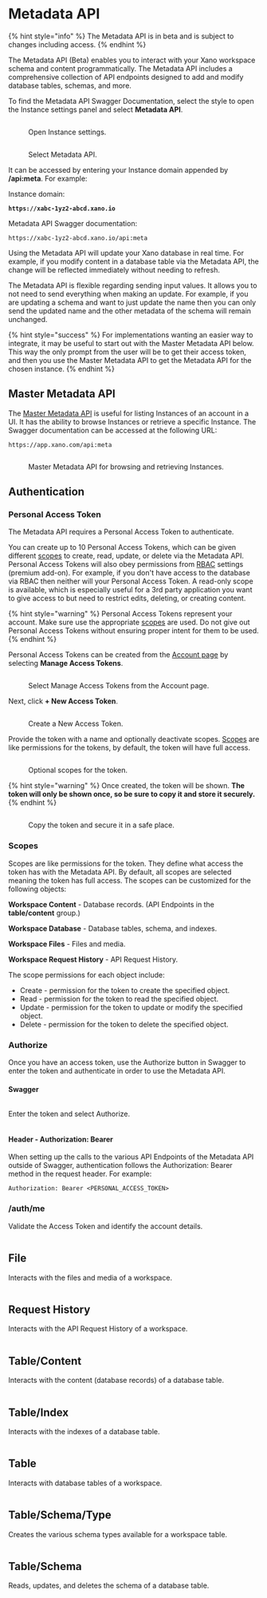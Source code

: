 # Metadata API

{% hint style="info" %}
The Metadata API is in beta and is subject to changes including access.
{% endhint %}

The Metadata API (Beta) enables you to interact with your Xano workspace schema and content programmatically. The Metadata API includes a comprehensive collection of API endpoints designed to add and modify database tables, schemas, and more.

To find the Metadata API Swagger Documentation, select the style to open the Instance settings panel and select **Metadata API**.

<figure><img src="../../.gitbook/assets/CleanShot 2023-04-11 at 15.16.20.png" alt=""><figcaption><p>Open Instance settings.</p></figcaption></figure>

<figure><img src="../../.gitbook/assets/CleanShot 2023-04-11 at 15.17.24.png" alt=""><figcaption><p>Select Metadata API.</p></figcaption></figure>

It can be accessed by entering your Instance domain appended by **/api:meta**. For example:

Instance domain:

<pre><code><strong>https://xabc-1yz2-abcd.xano.io
</strong></code></pre>

Metadata API Swagger documentation:

```
https://xabc-1yz2-abcd.xano.io/api:meta
```

Using the Metadata API will update your Xano database in real time. For example, if you modify content in a database table via the Metadata API, the change will be reflected immediately without needing to refresh.

The Metadata API is flexible regarding sending input values. It allows you to not need to send everything when making an update. For example, if you are updating a schema and want to just update the name then you can only send the updated name and the other metadata of the schema will remain unchanged.&#x20;

{% hint style="success" %}
For implementations wanting an easier way to integrate, it may be useful to start out with the Master Metadata API below. This way the only prompt from the user will be to get their access token, and then you use the Master Metadata API to get the Metadata API for the chosen instance.
{% endhint %}

## Master Metadata API

The [Master Metadata API](./#master-metadata-api) is useful for listing Instances of an account in a UI. It has the ability to browse Instances or retrieve a specific Instance. The Swagger documentation can be accessed at the following URL:

```
https://app.xano.com/api:meta
```

<figure><img src="../../.gitbook/assets/CleanShot 2023-04-21 at 09.57.47.png" alt=""><figcaption><p>Master Metadata API for browsing and retrieving Instances.</p></figcaption></figure>

## Authentication

### Personal Access Token

The Metadata API requires a Personal Access Token to authenticate.&#x20;

You can create up to 10 Personal Access Tokens, which can be given different [scopes](./#scopes) to create, read, update, or delete via the Metadata API. Personal Access Tokens will also obey permissions from [RBAC](../../team-collaboration/role-based-access-control-rbac.md) settings (premium add-on). For example, if you don't have access to the database via RBAC then neither will your Personal Access Token. A read-only scope is available, which is especially useful for a 3rd party application you want to give access to but need to restrict edits, deleting, or creating content.&#x20;

{% hint style="warning" %}
Personal Access Tokens represent your account. Make sure use the appropriate [scopes](./#scopes) are used. Do not give out Personal Access Tokens without ensuring proper intent for them to be used.
{% endhint %}

Personal Access Tokens can be created from the [Account page](https://app.xano.com/admin/account) by selecting **Manage Access Tokens**.

<figure><img src="../../.gitbook/assets/CleanShot 2023-04-11 at 15.19.06.png" alt=""><figcaption><p>Select Manage Access Tokens from the Account page.</p></figcaption></figure>

Next, click **+ New Access Token**.

<figure><img src="../../.gitbook/assets/CleanShot 2023-04-11 at 15.22.02.png" alt=""><figcaption><p>Create a New Access Token.</p></figcaption></figure>

Provide the token with a name and optionally deactivate scopes. [Scopes](./#scopes) are like permissions for the tokens, by default, the token will have full access.

<figure><img src="../../.gitbook/assets/CleanShot 2023-04-21 at 09.47.26.png" alt=""><figcaption><p>Optional scopes for the token.</p></figcaption></figure>

{% hint style="warning" %}
Once created, the token will be shown. **The token will only be shown once, so be sure to copy it and store it securely.**&#x20;
{% endhint %}

<figure><img src="../../.gitbook/assets/CleanShot 2023-04-11 at 15.27.02.png" alt=""><figcaption><p>Copy the token and secure it in a safe place.</p></figcaption></figure>

### Scopes

Scopes are like permissions for the token. They define what access the token has with the Metadata API. By default, all scopes are selected meaning the token has full access. The scopes can be customized for the following objects:

**Workspace Content** - Database records. (API Endpoints in the **table/content** group.)

**Workspace Database** - Database tables, schema, and indexes.

**Workspace Files** - Files and media.

**Workspace Request History** - API Request History.

The scope permissions for each object include:

* Create - permission for the token to create the specified object.
* Read - permission for the token to read the specified object.
* Update - permission for the token to update or modify the specified object.
* Delete - permission for the token to delete the specified object.

### Authorize

Once you have an access token, use the Authorize button in Swagger to enter the token and authenticate in order to use the Metadata API.

#### Swagger

<figure><img src="../../.gitbook/assets/CleanShot 2023-04-12 at 14.36.21.png" alt=""><figcaption></figcaption></figure>

Enter the token and select Authorize.

<figure><img src="../../.gitbook/assets/CleanShot 2023-04-12 at 14.37.20.png" alt=""><figcaption></figcaption></figure>

#### Header - Authorization: Bearer

When setting up the calls to the various API Endpoints of the Metadata API outside of Swagger, authentication follows the Authorization: Bearer method in the request header. For example:

```
Authorization: Bearer <PERSONAL_ACCESS_TOKEN>
```

### /auth/me

Validate the Access Token and identify the account details.

<figure><img src="../../.gitbook/assets/CleanShot 2023-04-11 at 19.07.21@2x.png" alt=""><figcaption></figcaption></figure>

## File

Interacts with the files and media of a workspace.

<figure><img src="../../.gitbook/assets/CleanShot 2023-04-21 at 11.01.11.png" alt=""><figcaption></figcaption></figure>

## Request History

Interacts with the API Request History of a workspace.

<figure><img src="../../.gitbook/assets/CleanShot 2023-04-21 at 10.17.47.png" alt=""><figcaption></figcaption></figure>

## Table/Content

Interacts with the content (database records) of a database table.

<figure><img src="../../.gitbook/assets/CleanShot 2023-04-21 at 10.14.43.png" alt=""><figcaption></figcaption></figure>

## Table/Index

Interacts with the indexes of a database table.

<figure><img src="../../.gitbook/assets/CleanShot 2023-04-11 at 19.02.10@2x.png" alt=""><figcaption></figcaption></figure>

## Table

Interacts with database tables of a workspace.

<figure><img src="../../.gitbook/assets/CleanShot 2023-04-11 at 19.03.50@2x.png" alt=""><figcaption></figcaption></figure>

## Table/Schema/Type

Creates the various schema types available for a workspace table.

<figure><img src="../../.gitbook/assets/CleanShot 2023-04-21 at 10.15.47.png" alt=""><figcaption></figcaption></figure>

## Table/Schema

Reads, updates, and deletes the schema of a database table.

<figure><img src="../../.gitbook/assets/CleanShot 2023-04-11 at 19.06.10@2x.png" alt=""><figcaption></figcaption></figure>
